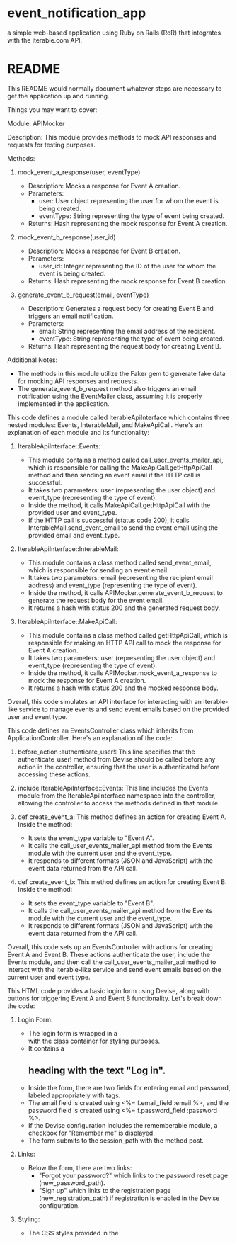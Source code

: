 # event_notification_app
a simple web-based application using Ruby on Rails (RoR) that integrates with the iterable.com API.
# README

This README would normally document whatever steps are necessary to get the
application up and running.

Things you may want to cover:

Module: APIMocker

Description:
  This module provides methods to mock API responses and requests for testing purposes.

Methods:

1. mock_event_a_response(user, eventType)
   - Description: Mocks a response for Event A creation.
   - Parameters:
     - user: User object representing the user for whom the event is being created.
     - eventType: String representing the type of event being created.
   - Returns: Hash representing the mock response for Event A creation.

2. mock_event_b_response(user_id)
   - Description: Mocks a response for Event B creation.
   - Parameters:
     - user_id: Integer representing the ID of the user for whom the event is being created.
   - Returns: Hash representing the mock response for Event B creation.

3. generate_event_b_request(email, eventType)
   - Description: Generates a request body for creating Event B and triggers an email notification.
   - Parameters:
     - email: String representing the email address of the recipient.
     - eventType: String representing the type of event being created.
   - Returns: Hash representing the request body for creating Event B.

Additional Notes:
- The methods in this module utilize the Faker gem to generate fake data for mocking API responses and requests.
- The generate_event_b_request method also triggers an email notification using the EventMailer class, assuming it is properly implemented in the application.


This code defines a module called IterableApiInterface which contains three nested modules: Events, InterableMail, and MakeApiCall. Here's an explanation of each module and its functionality:

1. IterableApiInterface::Events:
   - This module contains a method called call_user_events_mailer_api, which is responsible for calling the MakeApiCall.getHttpApiCall method and then sending an event email if the HTTP call is successful.
   - It takes two parameters: user (representing the user object) and event_type (representing the type of event).
   - Inside the method, it calls MakeApiCall.getHttpApiCall with the provided user and event_type.
   - If the HTTP call is successful (status code 200), it calls InterableMail.send_event_email to send the event email using the provided email and event_type.

2. IterableApiInterface::InterableMail:
   - This module contains a class method called send_event_email, which is responsible for sending an event email.
   - It takes two parameters: email (representing the recipient email address) and event_type (representing the type of event).
   - Inside the method, it calls APIMocker.generate_event_b_request to generate the request body for the event email.
   - It returns a hash with status 200 and the generated request body.

3. IterableApiInterface::MakeApiCall:
   - This module contains a class method called getHttpApiCall, which is responsible for making an HTTP API call to mock the response for Event A creation.
   - It takes two parameters: user (representing the user object) and event_type (representing the type of event).
   - Inside the method, it calls APIMocker.mock_event_a_response to mock the response for Event A creation.
   - It returns a hash with status 200 and the mocked response body.

Overall, this code simulates an API interface for interacting with an Iterable-like service to manage events and send event emails based on the provided user and event type.

This code defines an EventsController class which inherits from ApplicationController. Here's an explanation of the code:


1. before_action :authenticate_user!: This line specifies that the authenticate_user! method from Devise should be called before any action in the controller, ensuring that the user is authenticated before accessing these actions.

2. include IterableApiInterface::Events: This line includes the Events module from the IterableApiInterface namespace into the controller, allowing the controller to access the methods defined in that module.

3. def create_event_a: This method defines an action for creating Event A. Inside the method:
   - It sets the event_type variable to "Event A".
   - It calls the call_user_events_mailer_api method from the Events module with the current user and the event_type.
   - It responds to different formats (JSON and JavaScript) with the event data returned from the API call.

4. def create_event_b: This method defines an action for creating Event B. Inside the method:
   - It sets the event_type variable to "Event B".
   - It calls the call_user_events_mailer_api method from the Events module with the current user and the event_type.
   - It responds to different formats (JSON and JavaScript) with the event data returned from the API call.

Overall, this code sets up an EventsController with actions for creating Event A and Event B. These actions authenticate the user, include the Events module, and then call the call_user_events_mailer_api method to interact with the Iterable-like service and send event emails based on the current user and event type.

This HTML code provides a basic login form using Devise, along with buttons for triggering Event A and Event B functionality. Let's break down the code:

1. Login Form:
   - The login form is wrapped in a <div> with the class container for styling purposes.
   - It contains a <h2> heading with the text "Log in".
   - Inside the form, there are two fields for entering email and password, labeled appropriately with <label> tags.
   - The email field is created using <%= f.email_field :email %>, and the password field is created using <%= f.password_field :password %>.
   - If the Devise configuration includes the rememberable module, a checkbox for "Remember me" is displayed.
   - The form submits to the session_path with the method post.

2. Links:
   - Below the form, there are two links:
     - "Forgot your password?" which links to the password reset page (new_password_path).
     - "Sign up" which links to the registration page (new_registration_path) if registration is enabled in the Devise configuration.

3. Styling:
   - The CSS styles provided in the <style> block are used to style the login form and its elements.
   - Styles include font styles, input field styling, button styling, and layout adjustments for responsiveness.

4. Event A and Event B Buttons:
   - These buttons are not part of the login form but can be included on the same page for additional functionality.
   - They can trigger JavaScript functions or make AJAX requests to the server to perform actions related to Event A and Event B.

Overall, this code provides a clean and simple login form using Devise, along with links for password recovery and user registration. Additionally, it can be extended to include functionality for triggering Event A and Event B actions.
